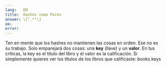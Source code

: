 ```yaml
---
lang:   EN
title:  Hashes como Pares
answer: \[".*"\]
ok:     
error:  
---
```


Ten en mente que los hashes no mantienen las cosas en orden. Ese no es su trabajo. Solo emparejar&aacute; dos
       cosas: una __key__ (llave) y un __valor__. En tus cr&iacute;ticas, la key es el
       titulo del libro y el valor es la calificaci&oacute;n.
    Si simplemente quieres ver los t&iacute;tulos de los libros que calificaste: 
    books.keys
